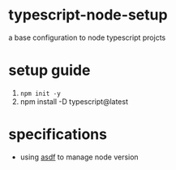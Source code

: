 # typescript-node-setup
a base configuration to node typescript projcts

# setup guide
1. `npm init -y`
2. npm install -D typescript@latest

# specifications
- using [asdf](https://github.com/asdf-vm/asdf) to manage node version
